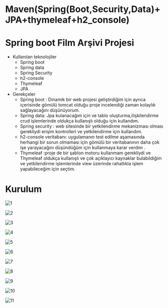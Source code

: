 # Maven(Spring(Boot,Security,Data)+JPA+thymeleaf+h2_console)


# Spring boot Film Arşivi Projesi



* Kullanılan teknolojiler
  * Spring boot
  * Spring data
  * Spring Security
  * h2-console
  * Thymeleaf
  * JPA
* Gerekçeler
  * Spring boot : Dinamik bir web projesi geliştirdiğim için ayrıca içerisinde gömülü tomcat olduğu proje incelendiği zaman kolaylık sağlayacağını düşünüyorum.
  * Spring data: Jpa kulanacağım için  ve tablo oluşturma,ilişkilendirme crud işlemlerinde oldukça kullanışlı olduğu için kullandım.
  * Spring security : web sitesinde bir yetkilendirme mekanizması olması gerekliydi erişim kontrolleri ve yetkilendirme için kullandım.
  * h2-console veritabanı: uygulamanın test edilme aşamasında herhangi bir sorun olmaması için gömülü bir veritabanının daha çok işe yarayacağını düşündüğüm için kullanmaya karar verdim .
  * Thymeleaf :proje de bir şablon motoru kullanmam gerekliydi ve Thymeleaf oldukça kullanışlı ve çok  açıklayıcı kaynaklar bulabildiğim ve 
yetkilendirme işlemlerinde view üzerinde rahatlıkla işlem yapabileceğim için seçtim.
 
# Kurulum
![1](https://user-images.githubusercontent.com/39510539/55643960-27e1a900-57dd-11e9-8231-2ec6f098c7cd.png)

![2](https://user-images.githubusercontent.com/39510539/55643961-27e1a900-57dd-11e9-9810-2a9c3d0082eb.png)

![3](https://user-images.githubusercontent.com/39510539/55643962-287a3f80-57dd-11e9-8c8c-2ab153ca1175.png)

![4](https://user-images.githubusercontent.com/39510539/55643964-287a3f80-57dd-11e9-8c21-4489db68d014.png)

![5](https://user-images.githubusercontent.com/39510539/55643966-287a3f80-57dd-11e9-9368-fd213c39691e.png)

![6](https://user-images.githubusercontent.com/39510539/55643967-287a3f80-57dd-11e9-86bc-bc6784073629.png)

![7](https://user-images.githubusercontent.com/39510539/55643955-27491280-57dd-11e9-9709-65a1fad3464d.png)

![8](https://user-images.githubusercontent.com/39510539/55643956-27491280-57dd-11e9-9bf2-8baf10cf39ca.png)

![9](https://user-images.githubusercontent.com/39510539/55643957-27491280-57dd-11e9-8ea7-c43a25793f2e.png)

![10](https://user-images.githubusercontent.com/39510539/55643958-27e1a900-57dd-11e9-88d3-20081944b3ce.png)

![11](https://user-images.githubusercontent.com/39510539/55643959-27e1a900-57dd-11e9-910d-45dfd6f556ef.png)
